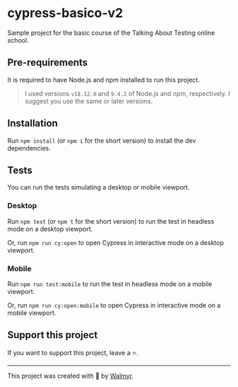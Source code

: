 # cypress-basico-v2

Sample project for the basic course of the Talking About Testing online school.

## Pre-requirements

It is required to have Node.js and npm installed to run this project.

> I used versions `v18.12.0` and `9.4.2` of Node.js and npm, respectively. I suggest you use the same or later versions.

## Installation

Run `npm install` (or `npm i` for the short version) to install the dev dependencies.

## Tests

You can run the tests simulating a desktop or mobile viewport.

### Desktop

Run `npm test` (or `npm t` for the short version) to run the test in headless mode on a desktop viewport.

Or, run `npm run cy:open` to open Cypress in interactive mode on a desktop viewport.

### Mobile

Run `npm run test:mobile` to run the test in headless mode on a mobile viewport.

Or, run `npm run cy:open:mobile` to open Cypress in interactive mode on a mobile viewport.

## Support this project

If you want to support this project, leave a ⭐.

___

This project was created with 💚 by [Walmyr](https://walmyr.dev).